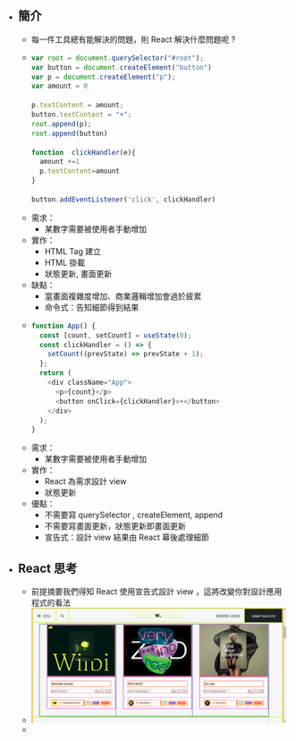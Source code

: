 - ## 簡介
	- 每一件工具總有能解決的問題，則 React 解決什麼問題呢 ?
	- ```js
	  var root = document.querySelector("#root");
	  var button = document.createElement("button")
	  var p = document.createElement("p");
	  var amount = 0 
	  
	  p.textContent = amount;
	  button.textContent = "+";
	  root.append(p);
	  root.append(button)
	  
	  function  clickHandler(e){
	    amount +=1
	    p.textContent=amount
	  }
	  
	  button.addEventListener('click', clickHandler)
	  ```
	- 需求：
		- 某數字需要被使用者手動增加
	- 實作：
		- HTML Tag 建立
		- HTML 掛載
		- 狀態更新, 畫面更新
	- 缺點：
		- 當畫面複雜度增加、商業邏輯增加會過於疲累
		- 命令式：告知細節得到結果
	- ```js
	  function App() {
	    const [count, setCount] = useState(0);
	    const clickHandler = () => {
	      setCount((prevState) => prevState + 1);
	    };
	    return (
	      <div className="App">
	        <p>{count}</p>
	        <button onClick={clickHandler}>+</button>
	      </div>
	    );
	  }
	  ```
	- 需求：
		- 某數字需要被使用者手動增加
	- 實作：
		- React 為需求設計 view
		- 狀態更新
	- 優點：
		- 不需要寫 querySelector ,  createElement, append
		- 不需要寫畫面更新，狀態更新即畫面更新
		- 宣告式：設計 view 結果由 React 幕後處理細節
- ## React 思考
	- 前提摘要我們得知 React 使用宣告式設計 view ，這將改變你對設計應用程式的看法
	- ![image.png](../assets/image_1665712240492_0.png)
	-